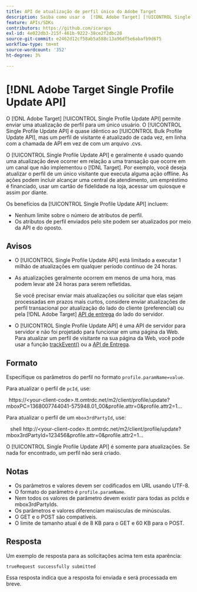 ```yaml
---
title: API de atualização de perfil único do Adobe Target
description: Saiba como usar o  [!DNL Adobe Target] [!UICONTROL Single Profile Update API] para enviar dados de perfil de um único visitante para o  [!DNL Target].
feature: APIs/SDKs
contributors: https://github.com/icaraps
exl-id: 4e022db3-215f-461b-9222-38ce2f2dbc28
source-git-commit: e2462d12cf58ab5a588c13a96df5e6abafb9d675
workflow-type: tm+mt
source-wordcount: '352'
ht-degree: 3%

---
```


# [!DNL Adobe Target Single Profile Update API]

O [!DNL Adobe Target] [!UICONTROL Single Profile Update API] permite enviar uma atualização de perfil para um único usuário. O [!UICONTROL Single Profile Update API] é quase idêntico ao [!UICONTROL Bulk Profile Update API], mas um perfil de visitante é atualizado de cada vez, em linha com a chamada de API em vez de com um arquivo .cvs.

O [!UICONTROL Single Profile Update API] e geralmente é usado quando uma atualização deve ocorrer em relação a uma transação que ocorre em um canal que não implementou o [!DNL Target]. Por exemplo, você deseja atualizar o perfil de um único visitante que executa alguma ação offline. As ações podem incluir alcançar uma central de atendimento, um empréstimo é financiado, usar um cartão de fidelidade na loja, acessar um quiosque e assim por diante.

Os benefícios da [!UICONTROL Single Profile Update API] incluem:

* Nenhum limite sobre o número de atributos de perfil.
* Os atributos de perfil enviados pelo site podem ser atualizados por meio da API e do oposto.

## Avisos

* O [!UICONTROL Single Profile Update API] está limitado a executar 1 milhão de atualizações em qualquer período contínuo de 24 horas.
* As atualizações geralmente ocorrem em menos de uma hora, mas podem levar até 24 horas para serem refletidas.

  Se você precisar enviar mais atualizações ou solicitar que elas sejam processadas em prazos mais curtos, considere enviar atualizações de perfil transacional por atualização do lado do cliente (preferencial) ou pela [!DNL Adobe Target] [API de entrega](/help/dev/implement/delivery-api/overview.md) do lado do servidor.

* O [!UICONTROL Single Profile Update API] é uma API de servidor para servidor e não foi projetado para funcionar em uma página da Web. Para atualizar um perfil de visitante na sua página da Web, você pode usar a função [trackEvent()](/help/dev/implement/client-side/atjs/atjs-functions/adobe-target-trackevent.md) ou a [API de Entrega](/help/dev/implement/delivery-api/overview.md).

## Formato

Especifique os parâmetros do perfil no formato `profile.paramName=value`.

Para atualizar o perfil de `pcId`, use:

``` ```
https://&lt;your-client-code>.tt.omtrdc.net/m2/client/profile/update?mboxPC=1368007744041-575948.01_00&profile.attr=0&profile.attr2=1...
``` ```

Para atualizar o perfil de um `mbox3rdPartyId`, use:

``` ```
shell http://&lt;your-client-code>.tt.omtrdc.net/m2/client/profile/update?mbox3rdPartyId=123456&profile.attr=0&profile.attr2=1...
``` ```

O [!UICONTROL Single Profile Update API] é somente para atualizações. Se nada for encontrado, um perfil não será criado.

## Notas

* Os parâmetros e valores devem ser codificados em URL usando UTF-8.
* O formato do parâmetro é `profile.paramName`.
* Nem todos os valores de parâmetro devem existir para todas as pcIds e mbox3rdPartyIds.
* Os parâmetros e valores diferenciam maiúsculas de minúsculas.
* O GET e o POST são compatíveis.
* O limite de tamanho atual é de 8 KB para o GET e 60 KB para o POST.

## Resposta

Um exemplo de resposta para as solicitações acima tem esta aparência:

`trueRequest successfully submitted`

Essa resposta indica que a resposta foi enviada e será processada em breve.
